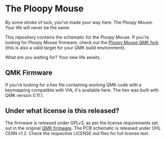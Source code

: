 # The Ploopy Mouse

By some stroke of luck, you've made your way here. The Ploopy Mouse. Your life will never be the same.

This repository contains the schematic for the Ploopy Mouse. If you're looking for Ploopy Mouse firmware, check out the [Ploopy Mouse QMK fork](https://github.com/ploopyco/qmk_firmware) (this is also a valid target for your QMK build environment).

What are you waiting for? Your new life awaits.

## QMK Firmware

If you're looking for a hex file containing working QMK code with a keymapping compatible with VIA, it's available here. The hex was built with QMK version 0.11.1.

## Under what license is this released?

The firmware is released under GPLv3, as per the license requirements set out in the original [QMK firmware](https://github.com/qmk/qmk_firmware). The PCB schematic is released under OHL CERN v1.2. Check the respective LICENSE.md files for full license text.

